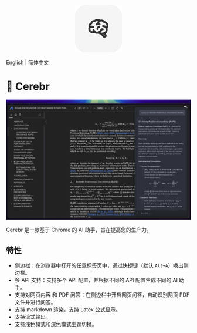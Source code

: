 <p align="center">
<img src="./icons/icon128.png">
</p>

[English](./README.md) | [简体中文](./README_CN.md)

# 🧠 Cerebr

![screenshot](./statics/image.png)

Cerebr 是一款基于 Chrome 的 AI 助手，旨在提高您的生产力。

## 特性

- 侧边栏：在浏览器中打开的任意标签页中，通过快捷键（默认 `Alt+A`）唤出侧边栏。
- 多 API 支持：支持多个 API 配置，并根据不同的 API 配置生成不同的 AI 助手。
- 支持对网页内容 和 PDF 问答：在侧边栏中开启网页问答，自动识别网页 PDF 文件并进行问答。
- 支持 markdown 渲染，支持 Latex 公式显示。
- 支持流式输出。
- 支持浅色模式和深色模式主题切换。